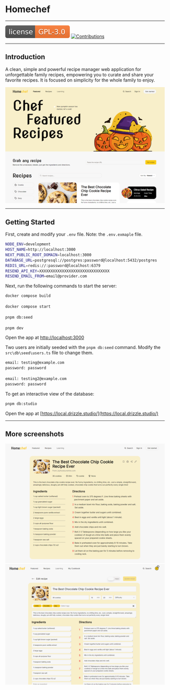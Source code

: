# Homechef

---

[![License](/public/README/license-badge.svg)](./LICENSE) [![Contributions](https://img.shields.io/badge/contributions-welcome-brightgreen.svg?style=flat)](https://github.com/JoeyHentges/home-chef/issues)

---

## Introduction

A clean, simple and powerful recipe manager web application for unforgettable family recipes, empowering you to curate and share your favorite recipes.
It is focused on simplicity for the whole family to enjoy.

![promo](/public/README/promo.PNG "Promo 1")

---

## Getting Started

First, create and modify your `.env` file. Note: the `.env.exmaple` file.

```bash
NODE_ENV=development
HOST_NAME=http://localhost:3000
NEXT_PUBLIC_ROOT_DOMAIN=localhost:3000
DATABASE_URL=postgresql://postgres:password@localhost:5432/postgres
REDIS_URL=redis://:password@localhost:6379
RESEND_API_KEY=XXXXXXXXXXXXXXXXXXXXXXXXXXXXXXX
RESEND_EMAIL_FROM=email@provider.com
```

Next, run the following commands to start the server:

```bash
docker compose build

docker compose start

pnpm db:seed

pnpm dev
```

Open the app at [http://localhost:3000](http://localhost:3000)

Two users are initially seeded with the `pnpm db:seed` command. Modify the `src\db\seed\users.ts` file to change them.

```bash
email: testing@example.com
password: password

email: testing2@example.com
password: password
```

To get an interactive view of the database:

```bash
pnpm db:studio
```

Open the app at [https://local.drizzle.studio/](https://local.drizzle.studio/)

---

## More screenshots

![recipe-view-promo](/public/README/recipe-view-promo.PNG "Promo 2")
![recipe-edit-promo](/public/README/recipe-edit-promo.PNG "Promo 3")
